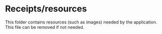 # Receipts/resources

This folder contains resources (such as images) needed by the application. This file can
be removed if not needed.
